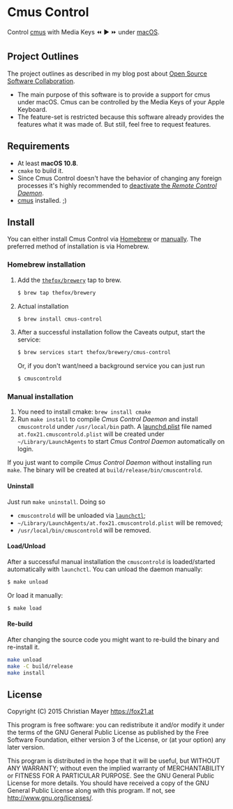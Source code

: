 # Cmus Control

Control [cmus](https://cmus.github.io/) with Media Keys :rewind: :arrow_forward: :fast_forward: under [macOS](https://en.wikipedia.org/wiki/MacOS).

## Project Outlines

The project outlines as described in my blog post about [Open Source Software Collaboration](https://blog.fox21.at/2019/02/21/open-source-software-collaboration.html).

- The main purpose of this software is to provide a support for cmus under macOS. Cmus can be controlled by the Media Keys of your Apple Keyboard.
- The feature-set is restricted because this software already provides the features what it was made of. But still, feel free to request features.

## Requirements

- At least **macOS 10.8**.
- `cmake` to build it.
- Since Cmus Control doesn't have the behavior of changing any foreign processes it's highly recommended to [deactivate the *Remote Control Daemon*](https://blog.fox21.at/2015/11/20/control-cmus-with-media-keys.html).
- [cmus](https://cmus.github.io/) installed. ;)

## Install

You can either install Cmus Control via [Homebrew](#homebrew-installation) or [manually](#manually-installation). The preferred method of installation is via Homebrew.

### Homebrew installation

1. Add the [`thefox/brewery`](https://github.com/TheFox/homebrew-brewery) tap to brew.
	
	```bash
	$ brew tap thefox/brewery
	```

2. Actual installation
	
	```bash
	$ brew install cmus-control
	```

3. After a successful installation follow the Caveats output, start the service:
	
	```bash
	$ brew services start thefox/brewery/cmus-control
	```
	
	Or, if you don't want/need a background service you can just run
	
	```bash
	$ cmuscontrold
	```

### Manual installation

1. You need to install cmake: `brew install cmake`
2. Run `make install` to compile *Cmus Control Daemon* and install `cmuscontrold` under `/usr/local/bin` path.
	A [launchd.plist](https://developer.apple.com/library/mac/documentation/Darwin/Reference/ManPages/man5/launchd.plist.5.html) file named `at.fox21.cmuscontrold.plist` will be created under `~/Library/LaunchAgents` to start *Cmus Control Daemon* automatically on login.

If you just want to compile *Cmus Control Daemon* without installing run `make`. The binary will be created at `build/release/bin/cmuscontrold`.

#### Uninstall

Just run `make uninstall`. Doing so

- `cmuscontrold` will be unloaded via [`launchctl`](https://developer.apple.com/library/mac/documentation/Darwin/Reference/ManPages/man1/launchctl.1.html);
- `~/Library/LaunchAgents/at.fox21.cmuscontrold.plist` will be removed;
- `/usr/local/bin/cmuscontrold` will be removed.

#### Load/Unload

After a successful manual installation the `cmuscontrold` is loaded/started automatically with `launchctl`. You can unload the daemon manually:

```bash
$ make unload
```

Or load it manually:

```bash
$ make load
```

#### Re-build

After changing the source code you might want to re-build the binary and re-install it.

```bash
make unload
make -C build/release
make install
```

## License

Copyright (C) 2015 Christian Mayer <https://fox21.at>

This program is free software: you can redistribute it and/or modify it under the terms of the GNU General Public License as published by the Free Software Foundation, either version 3 of the License, or (at your option) any later version.

This program is distributed in the hope that it will be useful, but WITHOUT ANY WARRANTY; without even the implied warranty of MERCHANTABILITY or FITNESS FOR A PARTICULAR PURPOSE. See the GNU General Public License for more details. You should have received a copy of the GNU General Public License along with this program. If not, see <http://www.gnu.org/licenses/>.
